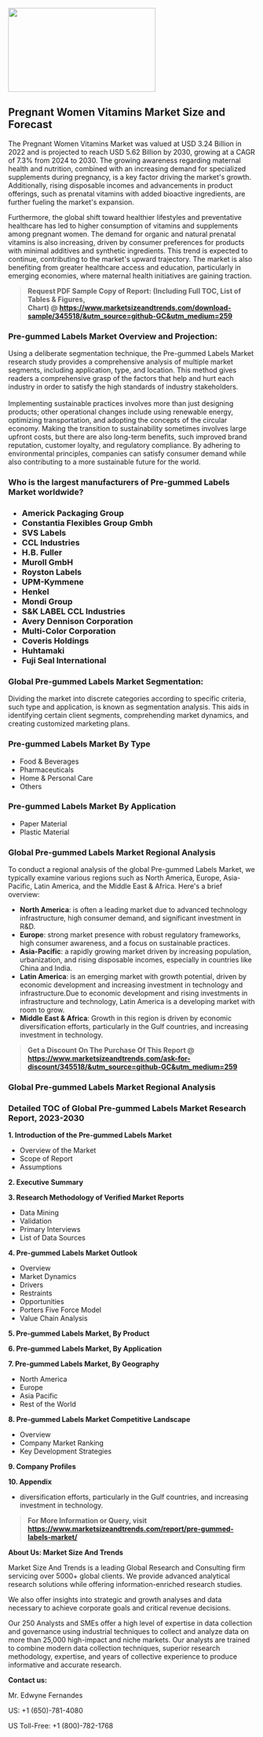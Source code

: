 <p><img class="alignnone size-medium wp-image-20088" src="https://ffe5etoiles.com/wp-content/uploads/2024/12/MST1-300x171.png" alt="" width="300" height="171" /></p><h2>Pregnant Women Vitamins Market Size and Forecast</h2><p>The Pregnant Women Vitamins Market was valued at USD 3.24 Billion in 2022 and is projected to reach USD 5.62 Billion by 2030, growing at a CAGR of 7.3% from 2024 to 2030. The growing awareness regarding maternal health and nutrition, combined with an increasing demand for specialized supplements during pregnancy, is a key factor driving the market's growth. Additionally, rising disposable incomes and advancements in product offerings, such as prenatal vitamins with added bioactive ingredients, are further fueling the market's expansion.</p><p>Furthermore, the global shift toward healthier lifestyles and preventative healthcare has led to higher consumption of vitamins and supplements among pregnant women. The demand for organic and natural prenatal vitamins is also increasing, driven by consumer preferences for products with minimal additives and synthetic ingredients. This trend is expected to continue, contributing to the market's upward trajectory. The market is also benefiting from greater healthcare access and education, particularly in emerging economies, where maternal health initiatives are gaining traction.</p></p><blockquote id="" class=""><strong>Request PDF Sample Copy of Report: (Including Full TOC, List of Tables &amp; Figures, Chart)&nbsp;@&nbsp;<strong><a href="https://www.marketsizeandtrends.com/download-sample/345518/&utm_source=github-GC&utm_medium=259" target="_blank">https://www.marketsizeandtrends.com/download-sample/345518/&utm_source=github-GC&utm_medium=259</a></strong></strong></blockquote><h3 id="" class="">Pre-gummed Labels Market&nbsp;Overview and Projection:</h3><p id="" class="">Using a deliberate segmentation technique, the Pre-gummed Labels Market research study provides a comprehensive analysis of multiple market segments, including application, type, and location. This method gives readers a comprehensive grasp of the factors that help and hurt each industry in order to satisfy the high standards of industry stakeholders. <br /> <br />Implementing sustainable practices involves more than just designing products; other operational changes include using renewable energy, optimizing transportation, and adopting the concepts of the circular economy. Making the transition to sustainability sometimes involves large upfront costs, but there are also long-term benefits, such improved brand reputation, customer loyalty, and regulatory compliance. By adhering to environmental principles, companies can satisfy consumer demand while also contributing to a more sustainable future for the world.</p><h3 id="" class="">Who is the largest manufacturers of&nbsp;Pre-gummed Labels Market worldwide?</h3><h3 class=""><p><ul><li>Americk Packaging Group </li><li> Constantia Flexibles Group Gmbh </li><li> SVS Labels </li><li> CCL Industries </li><li> H.B. Fuller </li><li> Muroll GmbH </li><li> Royston Labels </li><li> UPM-Kymmene </li><li> Henkel </li><li> Mondi Group </li><li> S&K LABEL CCL Industries </li><li> Avery Dennison Corporation </li><li> Multi-Color Corporation </li><li> Coveris Holdings </li><li> Huhtamaki </li><li> Fuji Seal International</li></ul></p></h3><h3 id="" class="">Global&nbsp;Pre-gummed Labels Market Segmentation:</h3><p id="" class="">Dividing the market into discrete categories according to specific criteria, such type and application, is known as segmentation analysis. This aids in identifying certain client segments, comprehending market dynamics, and creating customized marketing plans.</p><h3 id="" class="">Pre-gummed Labels Market&nbsp;By Type</h3><p><p><ul><li>Food & Beverages</li><li> Pharmaceuticals</li><li> Home & Personal Care</li><li> Others</p></li></ul></p></p><h3 id="" class="">Pre-gummed Labels Market&nbsp;By Application</h3><p class=""><p><ul><li>Paper Material</li><li> Plastic Material</li></ul></p></p><h3 id="" class="">Global Pre-gummed Labels Market Regional Analysis</h3><p id="" class="">To conduct a regional analysis of the global Pre-gummed Labels Market, we typically examine various regions such as North America, Europe, Asia-Pacific, Latin America, and the Middle East &amp; Africa. Here's a brief overview:</p><ul><li><strong>North America</strong>: is often a leading market due to advanced technology infrastructure, high consumer demand, and significant investment in R&amp;D.</li><li><strong>Europe</strong>: strong market presence with robust regulatory frameworks, high consumer awareness, and a focus on sustainable practices.</li><li><strong>Asia-Pacific</strong>: a rapidly growing market driven by increasing population, urbanization, and rising disposable incomes, especially in countries like China and India.</li><li><strong>Latin America</strong>: is an emerging market with growth potential, driven by economic development and increasing investment in technology and infrastructure.Due to economic development and rising investments in infrastructure and technology, Latin America is a developing market with room to grow.</li><li><strong>Middle East &amp; Africa</strong>: Growth in this region is driven by economic diversification efforts, particularly in the Gulf countries, and increasing investment in technology.</li></ul><blockquote id="" class=""><strong>Get a Discount On The Purchase Of This Report @ <strong><a href="https://www.marketsizeandtrends.com/ask-for-discount/345518/&utm_source=github-GC&utm_medium=259" target="_blank">https://www.marketsizeandtrends.com/ask-for-discount/345518/&utm_source=github-GC&utm_medium=259</a></strong></strong></blockquote><h3 id="" class="">Global Pre-gummed Labels Market Regional Analysis</h3><h3 id="" class="">Detailed TOC of Global Pre-gummed Labels Market Research Report, 2023-2030</h3><p id="" class=""><strong>1. Introduction of the Pre-gummed Labels Market</strong></p><ul><li>Overview of the Market</li><li>Scope of Report</li><li>Assumptions</li></ul><p id="" class=""><strong>2. Executive Summary</strong></p><p id="" class=""><strong>3. Research Methodology of Verified Market Reports</strong></p><ul><li>Data Mining</li><li>Validation</li><li>Primary Interviews</li><li>List of Data Sources</li></ul><p id="" class=""><strong>4. Pre-gummed Labels Market Outlook</strong></p><ul><li>Overview</li><li>Market Dynamics</li><li>Drivers</li><li>Restraints</li><li>Opportunities</li><li>Porters Five Force Model</li><li>Value Chain Analysis</li></ul><p id="" class=""><strong>5. Pre-gummed Labels Market, By Product</strong></p><p id="" class=""><strong>6. Pre-gummed Labels Market, By Application</strong></p><p id="" class=""><strong>7. Pre-gummed Labels Market, By Geography</strong></p><ul><li>North America</li><li>Europe</li><li>Asia Pacific</li><li>Rest of the World</li></ul><p id="" class=""><strong>8. Pre-gummed Labels Market Competitive Landscape</strong></p><ul><li>Overview</li><li>Company Market Ranking</li><li>Key Development Strategies</li></ul><p id="" class=""><strong>9. Company Profiles</strong></p><p id="" class=""><strong>10. Appendix</strong></p><ul><li>diversification efforts, particularly in the Gulf countries, and increasing investment in technology.</li></ul><blockquote id="" class=""><strong>For More Information or Query, visit <strong><strong><a href="https://www.marketsizeandtrends.com/report/pre-gummed-labels-market/" target="_blank">https://www.marketsizeandtrends.com/report/pre-gummed-labels-market/</a></strong></strong></strong></blockquote><p id="" class=""><strong>About Us: Market Size And Trends</strong></p><p id="" class="">Market Size And Trends is a leading Global Research and Consulting firm servicing over 5000+ global clients. We provide advanced analytical research solutions while offering information-enriched research studies.</p><p id="" class="">We also offer insights into strategic and growth analyses and data necessary to achieve corporate goals and critical revenue decisions.</p><p id="" class="">Our 250 Analysts and SMEs offer a high level of expertise in data collection and governance using industrial techniques to collect and analyze data on more than 25,000 high-impact and niche markets. Our analysts are trained to combine modern data collection techniques, superior research methodology, expertise, and years of collective experience to produce informative and accurate research.</p><p id="" class=""><strong>Contact us:</strong></p><p id="" class="">Mr. Edwyne Fernandes</p><p id="" class="">US: +1 (650)-781-4080</p><p id="" class="">US Toll-Free: +1 (800)-782-1768</p>

